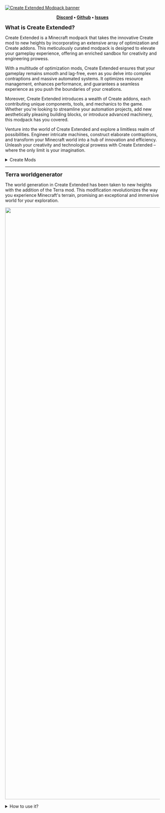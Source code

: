 <a title="Discord" href="https://discord.gg/Tb7WVpdEsU">
<img src="https://cdn-raw.modrinth.com/data/JecgZ0Zh/images/a3f83b9070af8c1c6b80cb7aec0018c2d2e905bd.png" alt="Create Extended Modpack banner">
</a>
<p></p>
<p align ="center">
<strong>
<a href="https://discord.gg/Tb7WVpdEsU"><font>Discord</font></a><font> •</font> 
<a href="https://github.com/OwOPetMinecraft/create-extended"><font>Github</font></a><font> •</font> 
<a href="https://github.com/OwOPetMinecraft/create-extended/issues"><font>Issues</font></a>
</p>
</strong>
</center>      
<p></p>

<span><strong><font size="4">What is Create Extended?</font></strong></span>

<p>Create Extended is a Minecraft modpack that takes the innovative Create mod to new heights by incorporating an extensive array of optimization and Create addons. This meticulously curated modpack is designed to elevate your gameplay experience, offering an enriched sandbox for creativity and engineering prowess.

With a multitude of optimization mods, Create Extended ensures that your gameplay remains smooth and lag-free, even as you delve into complex contraptions and massive automated systems. It optimizes resource management, enhances performance, and guarantees a seamless experience as you push the boundaries of your creations.

Moreover, Create Extended introduces a wealth of Create addons, each contributing unique components, tools, and mechanics to the game. Whether you're looking to streamline your automation projects, add new aesthetically pleasing building blocks, or introduce advanced machinery, this modpack has you covered.

Venture into the world of Create Extended and explore a limitless realm of possibilities. Engineer intricate machines, construct elaborate contraptions, and transform your Minecraft world into a hub of innovation and efficiency. Unleash your creativity and technological prowess with Create Extended – where the only limit is your imagination.
</p>
                                                             
<details>
<summary>Create Mods</summary>

- [Create Fabric](https://modrinth.com/mod/create-fabric)
- [Create: Steam 'n' Rails](https://modrinth.com/mod/create-steam-n-rails)
- [Create Goggles](https://modrinth.com/mod/create-goggles)
- [Create Enchantment Industry Fabric](https://modrinth.com/mod/create-enchantment-industry-fabric)
- [Create Crafts & Additions](https://modrinth.com/mod/createaddition)
- [Create Big Cannons](https://modrinth.com/mod/create-big-cannons)

</details>




---
<span><strong><font size="4">Terra worldgenerator</font></strong></span>

The world generation in Create Extended has been taken to new heights with the addition of the Terra mod. This modification revolutionizes the way you experience Minecraft's terrain, promising an exceptional and immersive world for your exploration.
<center>
<img src="https://cdn-raw.modrinth.com/data/JecgZ0Zh/images/c57d138dd7c52dd645e4dca999034924c5b66e14.png"  width="1920"  alt="Terra worldgenerator screenshot">
<p></p></center>



<details>
<summary>How to use it?</summary>

When creating a world, click on "More World Options..." Then, press the button that says "World Type: Default" repeatedly until it looks like the image below. (Currently, the button is a bit buggy)

<img src="https://cdn-raw.modrinth.com/data/JecgZ0Zh/images/a26b928930406bb75b85709fa7d88235a6072c30.png"  width="500"  alt="How to use the Terra worldgenerator">
</details>

